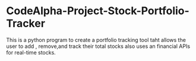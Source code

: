 # CodeAlpha-Project-Stock-Portfolio-Tracker
This is a python program to create a portfolio tracking tool taht allows the user to add , remove,and track their total stocks also uses an financial APIs for real-time stocks.
